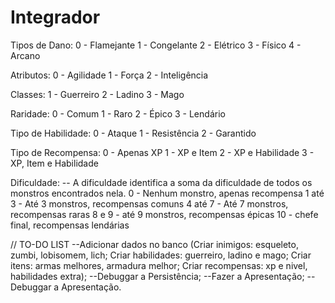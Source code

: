 # Integrador

Tipos de Dano:
0 - Flamejante
1 - Congelante
2 - Elétrico
3 - Físico
4 - Arcano

Atributos:
0 - Agilidade
1 - Força
2 - Inteligência

Classes:
1 - Guerreiro
2 - Ladino 
3 - Mago

Raridade: 
0 - Comum
1 - Raro
2 - Épico
3 - Lendário

Tipo de Habilidade:
0 - Ataque
1 - Resistência
2 - Garantido

Tipo de Recompensa:
0 - Apenas XP
1 - XP e Item
2 - XP e Habilidade
3 - XP, Item e Habilidade

Dificuldade:
-- A dificuldade identifica a soma da dificuldade de todos os monstros encontrados nela.
0 - Nenhum monstro, apenas recompensa
1 até 3 - Até 3 monstros, recompensas comuns
4 até 7 - Até 7 monstros, recompensas raras
8 e 9 - até 9 monstros, recompensas épicas
10 - chefe final, recompensas lendárias







// TO-DO LIST
--Adicionar dados no banco (Criar inimigos: esqueleto, zumbi, lobisomem, lich; Criar habilidades: guerreiro, ladino e mago; Criar itens: armas melhores, armadura melhor; Criar recompensas: xp e nivel, habilidades extra); 
--Debuggar a Persistência;
--Fazer a Apresentação;
--Debuggar a Apresentação.